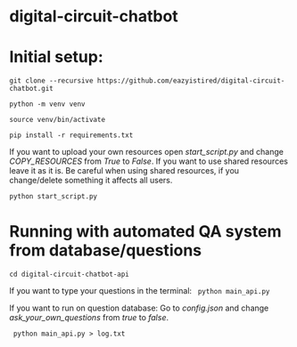 # digital-circuit-chatbot

# Initial setup:

``` git clone --recursive https://github.com/eazyistired/digital-circuit-chatbot.git ```

``` python -m venv venv ```

``` source venv/bin/activate ```

``` pip install -r requirements.txt ```

If you want to upload your own resources open *start_script.py* and change *COPY_RESOURCES* from *True* to *False*. If you want to use shared resources leave it as it is. 
Be careful when using shared resources, if you change/delete something it affects all users.

``` python start_script.py ```

# Running with automated QA system from database/questions

``` cd digital-circuit-chatbot-api ```

If you want to type your questions in the terminal:
``` python main_api.py```

If you want to run on question database:
Go to *config.json* and change *ask_your_own_questions* from *true* to *false*.

``` python main_api.py > log.txt```